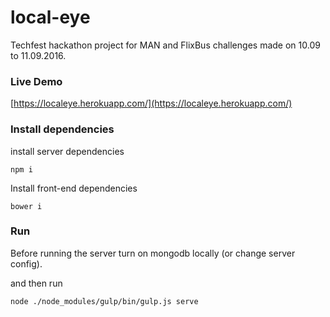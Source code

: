 # local-eye

Techfest hackathon project for MAN and FlixBus challenges made on 10.09 to 11.09.2016.

### Live Demo

[https://localeye.herokuapp.com/](https://localeye.herokuapp.com/)

### Install dependencies

install server dependencies 

```
npm i
```

Install front-end dependencies

```
bower i
```

### Run

Before running the server turn on mongodb locally (or change server config). 

and then run

```
node ./node_modules/gulp/bin/gulp.js serve
```



